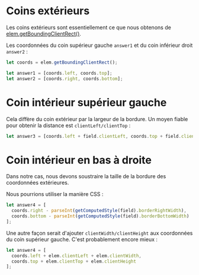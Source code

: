# Coins extérieurs

Les coins extérieurs sont essentiellement ce que nous obtenons de [elem.getBoundingClientRect()](https://developer.mozilla.org/fr/docs/Web/API/Element/getBoundingClientRect).

Les coordonnées du coin supérieur gauche `answer1` et du coin inférieur droit` answer2` :

```js
let coords = elem.getBoundingClientRect();

let answer1 = [coords.left, coords.top];
let answer2 = [coords.right, coords.bottom];
```

# Coin intérieur supérieur gauche

Cela diffère du coin extérieur par la largeur de la bordure. Un moyen fiable pour obtenir la distance est `clientLeft/clientTop` :

```js
let answer3 = [coords.left + field.clientLeft, coords.top + field.clientTop];
```

# Coin intérieur en bas à droite

Dans notre cas, nous devons soustraire la taille de la bordure des coordonnées extérieures.

Nous pourrions utiliser la manière CSS :

```js
let answer4 = [
  coords.right - parseInt(getComputedStyle(field).borderRightWidth),
  coords.bottom - parseInt(getComputedStyle(field).borderBottomWidth)
];
```

Une autre façon serait d'ajouter `clientWidth/clientHeight` aux coordonnées du coin supérieur gauche. C'est probablement encore mieux :

```js
let answer4 = [
  coords.left + elem.clientLeft + elem.clientWidth,
  coords.top + elem.clientTop + elem.clientHeight
];
```
